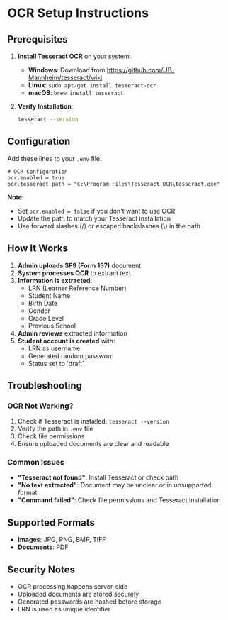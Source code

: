 # OCR Setup Instructions

## Prerequisites

1. **Install Tesseract OCR** on your system:
   - **Windows**: Download from https://github.com/UB-Mannheim/tesseract/wiki
   - **Linux**: `sudo apt-get install tesseract-ocr`
   - **macOS**: `brew install tesseract`

2. **Verify Installation**:
   ```bash
   tesseract --version
   ```

## Configuration

Add these lines to your `.env` file:

```env
# OCR Configuration
ocr.enabled = true
ocr.tesseract_path = "C:\Program Files\Tesseract-OCR\tesseract.exe"
```

**Note**: 
- Set `ocr.enabled = false` if you don't want to use OCR
- Update the path to match your Tesseract installation
- Use forward slashes (/) or escaped backslashes (\\) in the path

## How It Works

1. **Admin uploads SF9 (Form 137)** document
2. **System processes OCR** to extract text
3. **Information is extracted**:
   - LRN (Learner Reference Number)
   - Student Name
   - Birth Date
   - Gender
   - Grade Level
   - Previous School
4. **Admin reviews** extracted information
5. **Student account is created** with:
   - LRN as username
   - Generated random password
   - Status set to 'draft'

## Troubleshooting

### OCR Not Working?
1. Check if Tesseract is installed: `tesseract --version`
2. Verify the path in `.env` file
3. Check file permissions
4. Ensure uploaded documents are clear and readable

### Common Issues
- **"Tesseract not found"**: Install Tesseract or check path
- **"No text extracted"**: Document may be unclear or in unsupported format
- **"Command failed"**: Check file permissions and Tesseract installation

## Supported Formats
- **Images**: JPG, PNG, BMP, TIFF
- **Documents**: PDF

## Security Notes
- OCR processing happens server-side
- Uploaded documents are stored securely
- Generated passwords are hashed before storage
- LRN is used as unique identifier
